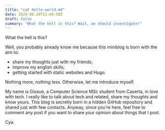 ```yaml
---
title: "cat hello-world.md"
date: 2020-06-20T11:04:50Z
draft: false
summary: "What the hell is this? Wait, we should investigate!"
---
```


What the hell is this?

Well, you probably already know me because this miniblog is born with the aim to:

- share my thoughts just with my friends;
- improve my english skills;
- getting started with static websites and Hugo.

Nothing more, nothing less. Otherwise, let me introduce myself.

My name is Giosuè, a Computer Science MSc student from Caserta, in love with tech. I really like to talk about tech and related, share my thoughts and know yours. This blog is secretly born in a hidden GitHub repository and shared just with few contacts. Anyway, since you're here, feel free to comment any post if you want to share your opinion about things that I post.

Cya.
